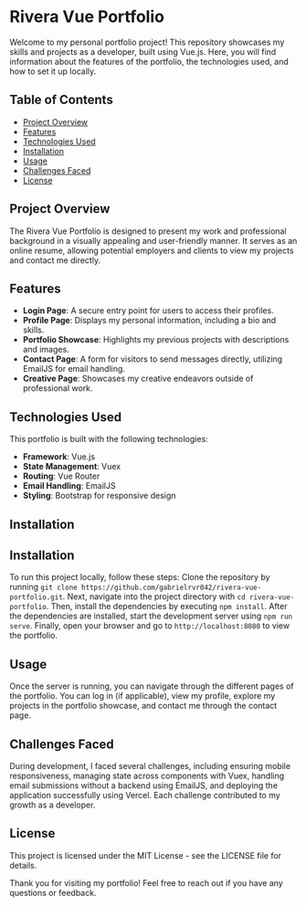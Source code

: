 # Rivera Vue Portfolio

Welcome to my personal portfolio project! This repository showcases my skills and projects as a developer, built using Vue.js. Here, you will find information about the features of the portfolio, the technologies used, and how to set it up locally.

## Table of Contents
- [Project Overview](#project-overview)
- [Features](#features)
- [Technologies Used](#technologies-used)
- [Installation](#installation)
- [Usage](#usage)
- [Challenges Faced](#challenges-faced)
- [License](#license)

## Project Overview

The Rivera Vue Portfolio is designed to present my work and professional background in a visually appealing and user-friendly manner. It serves as an online resume, allowing potential employers and clients to view my projects and contact me directly.

## Features

- **Login Page**: A secure entry point for users to access their profiles.
- **Profile Page**: Displays my personal information, including a bio and skills.
- **Portfolio Showcase**: Highlights my previous projects with descriptions and images.
- **Contact Page**: A form for visitors to send messages directly, utilizing EmailJS for email handling.
- **Creative Page**: Showcases my creative endeavors outside of professional work.

## Technologies Used

This portfolio is built with the following technologies:
- **Framework**: Vue.js
- **State Management**: Vuex
- **Routing**: Vue Router
- **Email Handling**: EmailJS
- **Styling**: Bootstrap for responsive design

## Installation

## Installation

To run this project locally, follow these steps: Clone the repository by running `git clone https://github.com/gabrielrvr042/rivera-vue-portfolio.git`. Next, navigate into the project directory with `cd rivera-vue-portfolio`. Then, install the dependencies by executing `npm install`. After the dependencies are installed, start the development server using `npm run serve`. Finally, open your browser and go to `http://localhost:8080` to view the portfolio.

## Usage

Once the server is running, you can navigate through the different pages of the portfolio. You can log in (if applicable), view my profile, explore my projects in the portfolio showcase, and contact me through the contact page.

## Challenges Faced

During development, I faced several challenges, including ensuring mobile responsiveness, managing state across components with Vuex, handling email submissions without a backend using EmailJS, and deploying the application successfully using Vercel. Each challenge contributed to my growth as a developer.

## License

This project is licensed under the MIT License - see the LICENSE file for details.

Thank you for visiting my portfolio! Feel free to reach out if you have any questions or feedback.

   
